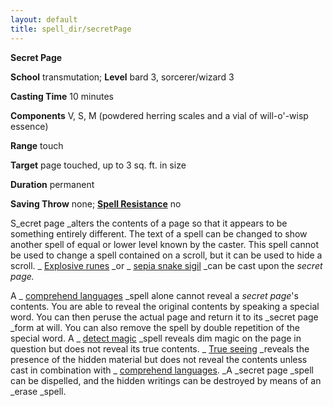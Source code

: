 ```yaml
---
layout: default
title: spell_dir/secretPage
---
```

 **Secret Page**

**School** transmutation; **Level** bard 3, sorcerer/wizard 3

**Casting Time** 10 minutes

**Components** V, S, M (powdered herring scales and a vial of will-o'-wisp essence)

**Range** touch

**Target** page touched, up to 3 sq. ft. in size

**Duration** permanent

**Saving Throw** none; **[Spell Resistance](../glossary#_spell-resistance)** no

S_ecret page _alters the contents of a page so that it appears to be something entirely different. The text of a spell can be changed to show another spell of equal or lower level known by the caster. This spell cannot be used to change a spell contained on a scroll, but it can be used to hide a scroll. _ [Explosive runes](explosiveRunes#_explosive-runes) _or _ [sepia snake sigil](sepiaSnakeSigil#_sepia-snake-sigil) _can be cast upon the _secret page._

A _ [comprehend languages](comprehendLanguages#_comprehend-languages) _spell alone cannot reveal a _secret page_'s contents. You are able to reveal the original contents by speaking a special word. You can then peruse the actual page and return it to its _secret page _form at will. You can also remove the spell by double repetition of the special word. A _ [detect magic](detectMagic#_detect-magic) _spell reveals dim magic on the page in question but does not reveal its true contents. _ [True seeing](trueSeeing#_true-seeing) _reveals the presence of the hidden material but does not reveal the contents unless cast in combination with _ [comprehend languages](comprehendLanguages#_comprehend-languages). _A _secret page _spell can be dispelled, and the hidden writings can be destroyed by means of an _erase _spell.

